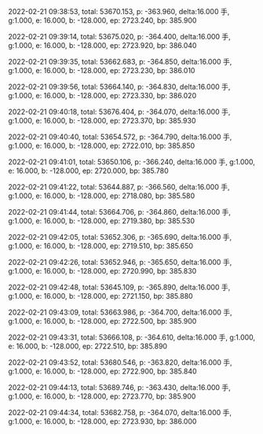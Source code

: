 2022-02-21 09:38:53, total: 53670.153, p: -363.960, delta:16.000 手, g:1.000, e: 16.000, b: -128.000, ep: 2723.240, bp: 385.900

2022-02-21 09:39:14, total: 53675.020, p: -364.400, delta:16.000 手, g:1.000, e: 16.000, b: -128.000, ep: 2723.920, bp: 386.040

2022-02-21 09:39:35, total: 53662.683, p: -364.850, delta:16.000 手, g:1.000, e: 16.000, b: -128.000, ep: 2723.230, bp: 386.010

2022-02-21 09:39:56, total: 53664.140, p: -364.830, delta:16.000 手, g:1.000, e: 16.000, b: -128.000, ep: 2723.330, bp: 386.020

2022-02-21 09:40:18, total: 53676.404, p: -364.070, delta:16.000 手, g:1.000, e: 16.000, b: -128.000, ep: 2723.370, bp: 385.930

2022-02-21 09:40:40, total: 53654.572, p: -364.790, delta:16.000 手, g:1.000, e: 16.000, b: -128.000, ep: 2722.010, bp: 385.850

2022-02-21 09:41:01, total: 53650.106, p: -366.240, delta:16.000 手, g:1.000, e: 16.000, b: -128.000, ep: 2720.000, bp: 385.780

2022-02-21 09:41:22, total: 53644.887, p: -366.560, delta:16.000 手, g:1.000, e: 16.000, b: -128.000, ep: 2718.080, bp: 385.580

2022-02-21 09:41:44, total: 53664.706, p: -364.860, delta:16.000 手, g:1.000, e: 16.000, b: -128.000, ep: 2719.380, bp: 385.530

2022-02-21 09:42:05, total: 53652.306, p: -365.690, delta:16.000 手, g:1.000, e: 16.000, b: -128.000, ep: 2719.510, bp: 385.650

2022-02-21 09:42:26, total: 53652.946, p: -365.650, delta:16.000 手, g:1.000, e: 16.000, b: -128.000, ep: 2720.990, bp: 385.830

2022-02-21 09:42:48, total: 53645.109, p: -365.890, delta:16.000 手, g:1.000, e: 16.000, b: -128.000, ep: 2721.150, bp: 385.880

2022-02-21 09:43:09, total: 53663.986, p: -364.700, delta:16.000 手, g:1.000, e: 16.000, b: -128.000, ep: 2722.500, bp: 385.900

2022-02-21 09:43:31, total: 53666.108, p: -364.610, delta:16.000 手, g:1.000, e: 16.000, b: -128.000, ep: 2722.510, bp: 385.890

2022-02-21 09:43:52, total: 53680.546, p: -363.820, delta:16.000 手, g:1.000, e: 16.000, b: -128.000, ep: 2722.900, bp: 385.840

2022-02-21 09:44:13, total: 53689.746, p: -363.430, delta:16.000 手, g:1.000, e: 16.000, b: -128.000, ep: 2723.770, bp: 385.900

2022-02-21 09:44:34, total: 53682.758, p: -364.070, delta:16.000 手, g:1.000, e: 16.000, b: -128.000, ep: 2723.930, bp: 386.000